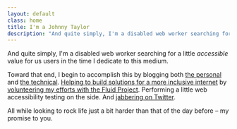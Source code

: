 ```yaml
---
layout: default
class: home
title: I'm a Johnny Taylor
description: "And quite simply, I'm a disabled web worker searching for a little accessible value for us users in the time I dedicate to this medium."
---
```


<p class="intro">And quite simply, I'm a disabled web worker searching for a little <em>accessible</em> value for us users in the time I dedicate to this medium.</p>

Toward that end, I begin to accomplish this by blogging both <a href="http://unboundedexistence.com" rel="external">the personal</a> and <a href="http://abledaccess.com" rel="external">the technical</a>. <a href="https://github.com/abledaccess/" rel="external">Helping to build solutions for a more inclusive internet</a> by <a href="http://fluidproject.org" rel="external">volunteering my efforts with the Fluid Project</a>. Performing a little web accessibility testing on the side. And <a href="https://twitter.com/abledaccess" rel="external">jabbering on Twitter</a>.

All while looking to rock life just a bit harder than that of the day before&nbsp;&ndash; my promise to you.